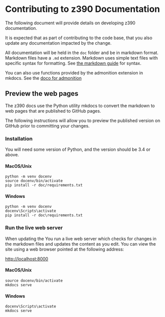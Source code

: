 # Contributing to z390 Documentation

The following document will provide details on developing z390 documentation.

It is expected that as part of contributing to the code base, that you also update any documentation impacted by the change.

All documentation will be held in the `doc` folder and be in markdown format.
Markdown files have a `.md` extension.
Markdown uses simple text files with specific syntax for formatting. See [the markdown guide](https://www.markdownguide.org/basic-syntax/) for syntax.

You can also use functions provided by the admonition extension in mkdocs. See the [doco for admonition](https://python-markdown.github.io/extensions/admonition/)

## Preview the web pages

The z390 docs use the Python utility mkdocs to convert the markdown to web pages that are published to GitHub pages.

The following instructions will allow you to preview the published version on GitHub prior to committing your changes.

### Installation

You will need some version of Python, and the version should be 3.4 or above.

#### MacOS/Unix

    python -m venv docenv
    source docenv/bin/activate
    pip install -r doc/requirements.txt

#### Windows

    python -m venv docenv
    docenv\Scripts\activate
    pip install -r doc\requirements.txt

### Run the live web server

When updating the You run a live web server which checks for changes in the markdown files and updates the content as you edit.
You can view the site using a web browser pointed at the following address:

<http://localhost:8000>

#### MacOS/Unix
    
    source docenv/bin/activate
    mkdocs serve

#### Windows
    docenv\Scripts\activate
    mkdocs serve